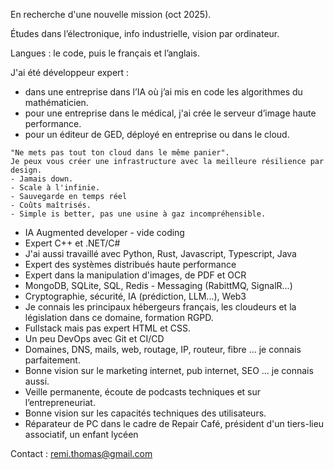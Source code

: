 En recherche d'une nouvelle mission (oct 2025). 

Études dans l’électronique, info industrielle, vision par ordinateur.

Langues : le code, puis le français et l’anglais.

J'ai été développeur expert :
- dans une entreprise dans l’IA où j’ai mis en code les algorithmes du mathématicien.
- pour une entreprise dans le médical, j'ai crée le serveur d’image haute performance.
- pour un éditeur de GED, déployé en entreprise ou dans le cloud.

```
"Ne mets pas tout ton cloud dans le même panier".
Je peux vous créer une infrastructure avec la meilleure résilience par design.
- Jamais down.
- Scale à l'infinie.
- Sauvegarde en temps réel
- Coûts maîtrisés.
- Simple is better, pas une usine à gaz incompréhensible.
```
- IA Augmented developer - vide coding
- Expert C++ et .NET/C#
- J'ai aussi travaillé avec Python, Rust, Javascript, Typescript, Java
- Expert des systèmes distribués haute performance
- Expert dans la manipulation d'images, de PDF et OCR
- MongoDB, SQLite, SQL, Redis - Messaging (RabittMQ, SignalR...)
- Cryptographie, sécurité, IA (prédiction, LLM...), Web3
- Je connais les principaux hébergeurs français, les cloudeurs et la législation dans ce domaine, formation RGPD.
- Fullstack mais pas expert HTML et CSS.
- Un peu DevOps avec Git et CI/CD
- Domaines, DNS, mails, web, routage, IP, routeur, fibre ... je connais parfaitement.
- Bonne vision sur le marketing internet, pub internet, SEO ... je connais aussi.
- Veille permanente, écoute de podcasts techniques et sur l’entrepreneuriat.
- Bonne vision sur les capacités techniques des utilisateurs.
- Réparateur de PC dans le cadre de Repair Café, président d'un tiers-lieu associatif, un enfant lycéen

Contact : remi.thomas@gmail.com
  
<!--
**iso8859/iso8859** is a ✨ _special_ ✨ repository because its `README.md` (this file) appears on your GitHub profile.

Here are some ideas to get you started:

- 🔭 I’m currently working on ...
- 🌱 I’m currently learning ...
- 👯 I’m looking to collaborate on ...
- 🤔 I’m looking for help with ...
- 💬 Ask me about ...
- 📫 How to reach me: ...
- 😄 Pronouns: ...
- ⚡ Fun fact: ...
-->
